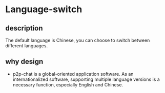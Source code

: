 # Language-switch

## description

The default language is Chinese, you can choose to switch between different languages.

## why design

- p2p-chat is a global-oriented application software. As an internationalized software, supporting multiple language versions is a necessary function, especially English and Chinese.